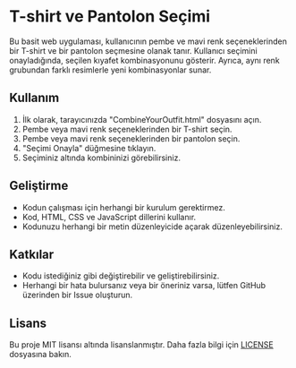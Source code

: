 # T-shirt ve Pantolon Seçimi

Bu basit web uygulaması, kullanıcının pembe ve mavi renk seçeneklerinden bir T-shirt ve bir pantolon seçmesine olanak tanır. Kullanıcı seçimini onayladığında, seçilen kıyafet kombinasyonunu gösterir. Ayrıca, aynı renk grubundan farklı resimlerle yeni kombinasyonlar sunar.

## Kullanım

1. İlk olarak, tarayıcınızda "CombineYourOutfit.html" dosyasını açın.
2. Pembe veya mavi renk seçeneklerinden bir T-shirt seçin.
3. Pembe veya mavi renk seçeneklerinden bir pantolon seçin.
4. "Seçimi Onayla" düğmesine tıklayın.
5. Seçiminiz altında kombininizi görebilirsiniz.

## Geliştirme

- Kodun çalışması için herhangi bir kurulum gerektirmez.
- Kod, HTML, CSS ve JavaScript dillerini kullanır.
- Kodunuzu herhangi bir metin düzenleyicide açarak düzenleyebilirsiniz.

## Katkılar

- Kodu istediğiniz gibi değiştirebilir ve geliştirebilirsiniz.
- Herhangi bir hata bulursanız veya bir öneriniz varsa, lütfen GitHub üzerinden bir Issue oluşturun.

## Lisans

Bu proje MIT lisansı altında lisanslanmıştır. Daha fazla bilgi için [LICENSE](LICENSE) dosyasına bakın.

